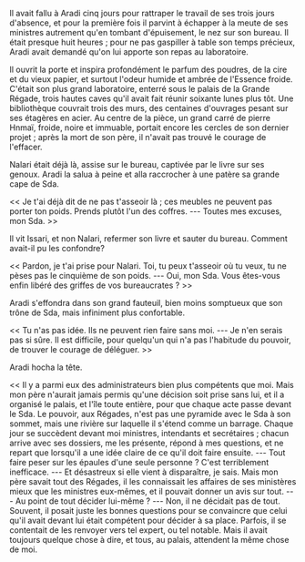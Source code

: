 Il avait fallu à Aradi cinq jours pour rattraper le travail de ses trois jours d'absence, et pour la première fois il parvint à échapper à la meute de ses ministres autrement qu'en tombant d'épuisement, le nez sur son bureau. Il était presque huit heures ; pour ne pas gaspiller à table son temps précieux, Aradi avait demandé qu'on lui apporte son repas au laboratoire. 

Il ouvrit la porte et inspira profondément le parfum des poudres, de la cire et du vieux papier, et surtout l'odeur humide et ambrée de l'Essence froide. C'était son plus grand laboratoire, enterré sous le palais de la Grande Régade, trois hautes caves qu'il avait fait réunir soixante lunes plus tôt. Une bibliothèque couvrait trois des murs, des centaines d'ouvrages pesant sur ses étagères en acier. Au centre de la pièce, un grand carré de pierre Hnmaï, froide, noire et immuable, portait encore les cercles de son dernier projet ; après la mort de son père, il n'avait pas trouvé le courage de l'effacer.

Nalari était déjà là, assise sur le bureau, captivée par le livre sur ses genoux. Aradi la salua à peine et alla raccrocher à une patère sa grande cape de Sda.

<< Je t'ai déjà dit de ne pas t'asseoir là ; ces meubles ne peuvent pas porter ton poids. Prends plutôt l'un des coffres.
--- Toutes mes excuses, mon Sda. >>

Il vit Issari, et non Nalari, refermer son livre et sauter du bureau. Comment avait-il pu les confondre? 

<< Pardon, je t'ai prise pour Nalari. Toi, tu peux t'asseoir où tu veux, tu ne pèses pas le cinquième de son poids.
--- Oui, mon Sda. Vous êtes-vous enfin libéré des griffes de vos bureaucrates ? >>

Aradi s'effondra dans son grand fauteuil, bien moins somptueux que son trône de Sda, mais infiniment plus confortable. 

<< Tu n'as pas idée. Ils ne peuvent rien faire sans moi. 
--- Je n'en serais pas si sûre. Il est difficile, pour quelqu'un qui n'a pas l'habitude du pouvoir, de trouver le courage de déléguer. >>

Aradi hocha la tête. 

<< Il y a parmi eux des administrateurs bien plus compétents que moi. Mais mon père n'aurait jamais permis qu'une décision soit prise sans lui, et il a organisé le palais, et l'île toute entière, pour que chaque acte passe devant le Sda. Le pouvoir, aux Régades, n'est pas une pyramide avec le Sda à son sommet, mais une rivière sur laquelle il s'étend comme un barrage. Chaque jour se succèdent devant moi ministres, intendants et secrétaires ; chacun arrive avec ses dossiers, me les présente, répond à mes questions, et ne repart que lorsqu'il a une idée claire de ce qu'il doit faire ensuite. 
--- Tout faire peser sur les épaules d'une seule personne ? C'est terriblement inefficace. 
--- Et désastreux si elle vient à disparaître, je sais. Mais mon père savait tout des Régades, il les connaissait les affaires de ses ministères mieux que les ministres eux-mêmes, et il pouvait donner un avis sur tout.
--- Au point de tout décider lui-même ?
--- Non, il ne décidait pas de tout. Souvent, il posait juste les bonnes questions pour se convaincre que celui qu'il avait devant lui était compétent pour décider à sa place. Parfois, il se contentait de les renvoyer vers tel expert, ou tel notable. Mais il avait toujours quelque chose à dire, et tous, au palais, attendent la même chose de moi.